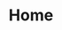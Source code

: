 ---
layout: home
title: Home
landing-title: 総コンメンバーページ
description: null
image: ./assets/images/ccc_icon_circle.png
author: null
---